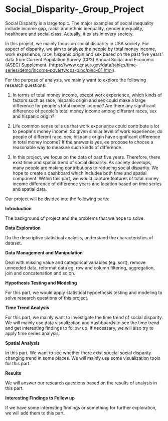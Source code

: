 # Social_Disparity-_Group_Project

Social Disparity is a large topic. The major examples of social inequality include income gap, racial and ethnic inequality, gender inequality, healthcare and social class. Actually, it exists in every society.


In this project, we mainly focus on social disparity in USA society. For aspect of disparity, we aim to analyze the people by total money income, work experience, race, hispanic origin and sex based on the past five years' data from Current Population Survey (CPS) Annual Social and Economic (ASEC) Supplement. (https://www.census.gov/data/tables/time-series/demo/income-poverty/cps-pinc/pinc-01.html).

For the purpose of analysis, we mainly want to explore the following research questions: 

1. In terms of total money income, except work experience, which kinds of factors such as race, hispanic origin and sex could make a large difference for people's total money income? Are there any significant difference of people's total money income among different races, sex and hispanic origin? 

2. Life common sense tells us that work experience could contribute a lot to people's money income. So given similar level of work experience, do people of different race, sex, hispanic origin have significant difference in total money income? If the answer is yes, ee propose to choose a reasonable way to measure such kinds of difference.

3. In this project, we focus on the data of past five years. Therefore, there exist time and spatial trend of social disparity. As society develops, many people are making contributions to reducing social disparity. We hope to create a dashboard which includes both time and spatial component. Within this part, we would capture features of total money income difference of difference years and location based on time series and spatial data.

Our project will be divided into the following parts:

**Introduction**

The background of project and the problems that we hope to solve.

**Data Exploration**

Do the descriptive statistical analysis, understand the characteristics of dataset. 

**Data Management and Manipulation**

Deal with missing value and categorical variables (eg. sort), remove unneeded data, reformat data eg. row and column filtering, aggregation, join and concatenation and so on.

**Hypothesis Testing and Modeling**

For this part, we would apply statistical hypoethesis testing and modeling to solve research questions of this project.

**Time Trend Analysis**

For this part, we mainly want to investigate the time trend of social disparity. We will mainly use data visualization and dashboards to see the time trend and get interesting findings to follow up. If necessary, we will also try to apply time series analysis.

**Spatial Analysis**

In this part, We want to see whether there exist special social disparity changing trend in some places. We will mainly use some visualization tools for this part.

**Results**

We will answer our research questions based on the results of analysis in this part.

**Interesting Findings to Follow up**

If we have some interesting findings or something for further exploration, we will add them to this part. 
